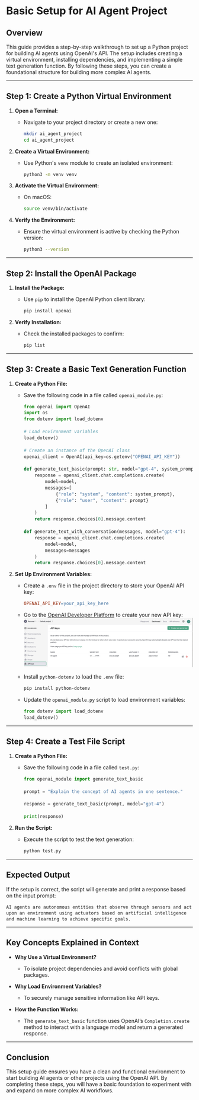 # Basic Setup for AI Agent Project

## Overview

This guide provides a step-by-step walkthrough to set up a Python project for building AI agents using OpenAI's API. The setup includes creating a virtual environment, installing dependencies, and implementing a simple text generation function. By following these steps, you can create a foundational structure for building more complex AI agents.

---

## Step 1: Create a Python Virtual Environment

1. **Open a Terminal:**
   - Navigate to your project directory or create a new one:
     ```bash
     mkdir ai_agent_project
     cd ai_agent_project
     ```

2. **Create a Virtual Environment:**
   - Use Python's `venv` module to create an isolated environment:
     ```bash
     python3 -m venv venv
     ```

3. **Activate the Virtual Environment:**
   - On macOS:
     ```bash
     source venv/bin/activate
     ```

4. **Verify the Environment:**
   - Ensure the virtual environment is active by checking the Python version:
     ```bash
     python3 --version
     ```

---

## Step 2: Install the OpenAI Package

1. **Install the Package:**
   - Use `pip` to install the OpenAI Python client library:
     ```bash
     pip install openai
     ```

2. **Verify Installation:**
   - Check the installed packages to confirm:
     ```bash
     pip list
     ```

---

## Step 3: Create a Basic Text Generation Function

1. **Create a Python File:**
   - Save the following code in a file called `openai_module.py`:
     ```python
     from openai import OpenAI
     import os
     from dotenv import load_dotenv

     # Load environment variables
     load_dotenv()

     # Create an instance of the OpenAI class
     openai_client = OpenAI(api_key=os.getenv("OPENAI_API_KEY"))

     def generate_text_basic(prompt: str, model="gpt-4", system_prompt: str = "You are a helpful AI assistant"):
         response = openai_client.chat.completions.create(
             model=model,
             messages=[
                 {"role": "system", "content": system_prompt},
                 {"role": "user", "content": prompt}
             ]
         )
         return response.choices[0].message.content

     def generate_text_with_conversation(messages, model="gpt-4"):
         response = openai_client.chat.completions.create(
             model=model,
             messages=messages
         )
         return response.choices[0].message.content
     ```

2. **Set Up Environment Variables:**
   - Create a `.env` file in the project directory to store your OpenAI API key:
     ```makefile
     OPENAI_API_KEY=your_api_key_here
     ```

   - Go to the [OpenAI Developer Platform](https://platform.openai.com/) to create your new API key:
![OpenAI Developer Platform](https://github.com/jason-victor1/basic-setup/blob/main/OpenAI%20Developer%20Platform.png?raw=true)


   - Install `python-dotenv` to load the `.env` file:
     ```bash
     pip install python-dotenv
     ```

   - Update the `openai_module.py` script to load environment variables:
     ```python
     from dotenv import load_dotenv
     load_dotenv()
     ```

---

## Step 4: Create a Test File Script

1. **Create a Python File:**
   - Save the following code in a file called `test.py`:
     ```python
     from openai_module import generate_text_basic

     prompt = "Explain the concept of AI agents in one sentence."

     response = generate_text_basic(prompt, model="gpt-4")

     print(response)
     ```

2. **Run the Script:**
   - Execute the script to test the text generation:
     ```bash
     python test.py
     ```

---

## Expected Output

If the setup is correct, the script will generate and print a response based on the input prompt:

```text
AI agents are autonomous entities that observe through sensors and act upon an environment using actuators based on artificial intelligence and machine learning to achieve specific goals.
```

---

## Key Concepts Explained in Context

- **Why Use a Virtual Environment?**
  - To isolate project dependencies and avoid conflicts with global packages.

- **Why Load Environment Variables?**
  - To securely manage sensitive information like API keys.

- **How the Function Works:**
  - The `generate_text_basic` function uses OpenAI’s `Completion.create` method to interact with a language model and return a generated response.

---

## Conclusion

This setup guide ensures you have a clean and functional environment to start building AI agents or other projects using the OpenAI API. By completing these steps, you will have a basic foundation to experiment with and expand on more complex AI workflows.
